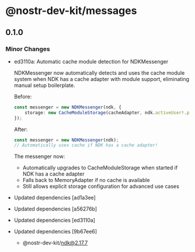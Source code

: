 # @nostr-dev-kit/messages

## 0.1.0

### Minor Changes

- ed3110a: Automatic cache module detection for NDKMessenger

    NDKMessenger now automatically detects and uses the cache module system when NDK has a cache adapter with module support, eliminating manual setup boilerplate.

    Before:

    ```typescript
    const messenger = new NDKMessenger(ndk, {
        storage: new CacheModuleStorage(cacheAdapter, ndk.activeUser!.pubkey),
    });
    ```

    After:

    ```typescript
    const messenger = new NDKMessenger(ndk);
    // Automatically uses cache if NDK has a cache adapter!
    ```

    The messenger now:
    - Automatically upgrades to CacheModuleStorage when started if NDK has a cache adapter
    - Falls back to MemoryAdapter if no cache is available
    - Still allows explicit storage configuration for advanced use cases

- Updated dependencies [ad1a3ee]
- Updated dependencies [a56276b]
- Updated dependencies [ed3110a]
- Updated dependencies [9b67ee6]
    - @nostr-dev-kit/ndk@2.17.7
